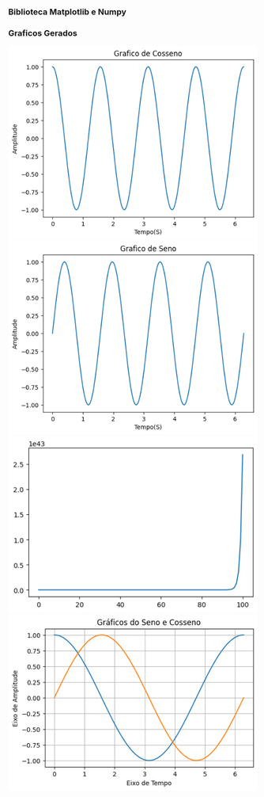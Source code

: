 ### Biblioteca Matplotlib e Numpy

### Graficos Gerados 

<img src="Grafico1.png" alt="Grafico de Cosseno">

<img src="Grafico2.png" alt="Grafico de Seno">


<img src="Grafico3.png" alt="">


<img src="Grafico4.png" alt="Grafico de Seno e Cosseno">
